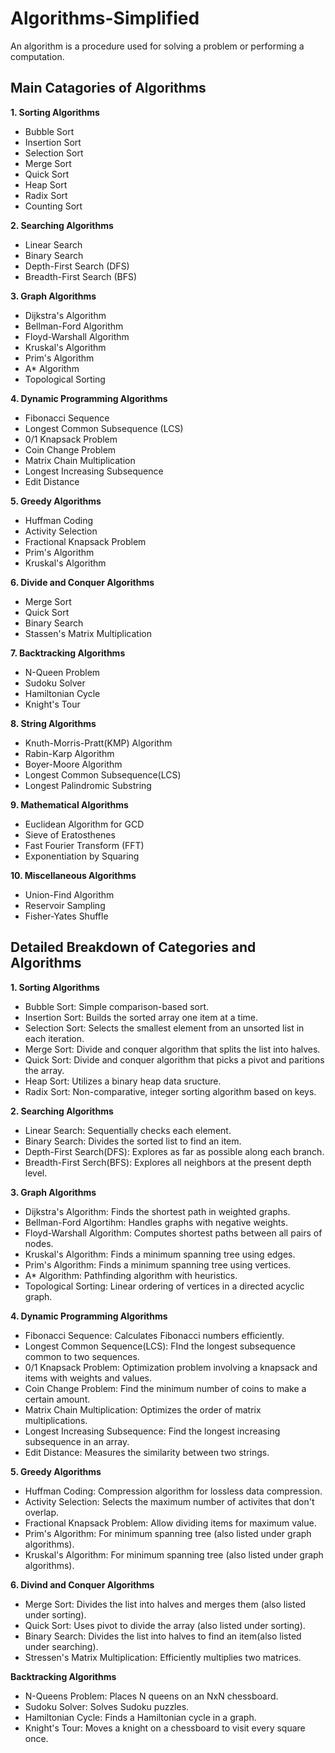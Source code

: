 # Algorithms-Simplified

An algorithm is a procedure used for solving a problem or performing a computation.

## Main Catagories of Algorithms

**1. Sorting Algorithms**
  - Bubble Sort
  - Insertion Sort
  - Selection Sort
  - Merge Sort
  - Quick Sort
  - Heap Sort
  - Radix Sort
  - Counting Sort

**2. Searching Algorithms**
  - Linear Search
  - Binary Search
  - Depth-First Search (DFS)
  - Breadth-First Search (BFS)

**3. Graph Algorithms**
  - Dijkstra's Algorithm
  - Bellman-Ford Algorithm
  - Floyd-Warshall Algorithm
  - Kruskal's Algorithm
  - Prim's Algorithm
  - A* Algorithm
  - Topological Sorting

**4. Dynamic Programming Algorithms**
  - Fibonacci Sequence
  - Longest Common Subsequence (LCS)
  - 0/1 Knapsack Problem
  - Coin Change Problem
  - Matrix Chain Multiplication
  - Longest Increasing Subsequence
  - Edit Distance

**5. Greedy Algorithms**

  - Huffman Coding
  - Activity Selection
  - Fractional Knapsack Problem
  - Prim's Algorithm
  - Kruskal's Algorithm

**6. Divide and Conquer Algorithms**
  - Merge Sort
  - Quick Sort
  - Binary Search
  - Stassen's Matrix Multiplication

**7. Backtracking Algorithms**

  - N-Queen Problem
  - Sudoku Solver
  - Hamiltonian Cycle
  - Knight's Tour

**8. String Algorithms**
  - Knuth-Morris-Pratt(KMP) Algorithm
  - Rabin-Karp Algorithm
  - Boyer-Moore Algorithm
  - Longest Common Subsequence(LCS)
  - Longest Palindromic Substring

**9. Mathematical Algorithms**

  - Euclidean Algorithm for GCD
  - Sieve of Eratosthenes
  - Fast Fourier Transform (FFT)
  - Exponentiation by Squaring

**10. Miscellaneous Algorithms**
  - Union-Find Algorithm
  - Reservoir Sampling
  - Fisher-Yates Shuffle

## Detailed Breakdown of Categories and Algorithms

**1. Sorting Algorithms**

- Bubble Sort: Simple comparison-based sort.
- Insertion Sort: Builds the sorted array one item at a time.
- Selection Sort: Selects the smallest element from an unsorted list in each iteration.
- Merge Sort: Divide and conquer algorithm that splits the list into halves.
- Quick Sort: Divide and conquer algorithm that picks a pivot and paritions the array.
- Heap Sort: Utilizes a binary heap data sructure.
- Radix Sort: Non-comparative, integer sorting algorithm based on keys.

 
**2. Searching Algorithms**

- Linear Search: Sequentially checks each element.
- Binary Search: Divides the sorted list to find an item.
- Depth-First Search(DFS): Explores as far as possible along each branch.
- Breadth-First Serch(BFS): Explores all neighbors at the present depth level.


**3. Graph Algorithms**

- Dijkstra's Algorithm: Finds the shortest path in weighted graphs.
- Bellman-Ford Algortihm: Handles graphs with negative weights.
- Floyd-Warshall Algorithm: Computes shortest paths between all pairs of nodes.
- Kruskal's Algorithm: Finds a minimum spanning tree using edges.
- Prim's Algorithm: Finds a minimum spanning tree using vertices.
- A* Algorithm: Pathfinding algorithm with heuristics.
- Topological Sorting: Linear ordering of vertices in a directed acyclic graph.


**4. Dynamic Programming Algorithms**

- Fibonacci Sequence: Calculates Fibonacci numbers efficiently.
- Longest Common Sequence(LCS): FInd the longest subsequence common to two sequences.
- 0/1 Knapsack Problem: Optimization problem involving a knapsack and items with weights and values.
- Coin Change Problem: Find the minimum number of coins to make a certain amount. 
- Matrix Chain Multiplication: Optimizes the order of matrix multiplications.
- Longest Increasing Subsequence: Find the longest increasing subsequence in an array.
- Edit Distance: Measures the similarity between two strings.


**5. Greedy Algorithms**

- Huffman Coding: Compression algorithm for lossless data compression.
- Activity Selection: Selects the maximum number of activites that don't overlap.
- Fractional Knapsack Problem: Allow dividing items for maximum value.
- Prim's Algorithm: For minimum spanning tree (also listed under graph algorithms).
- Kruskal's Algorithm: For minimum spanning tree (also listed under graph algorithms).

**6. Divind and Conquer Algorithms**

- Merge Sort: Divides the list into halves and merges them (also listed under sorting).
- Quick Sort: Uses pivot to divide the array (also listed under sorting).
- Binary Search: Divides the list into halves to find an item(also listed under searching).
- Stressen's Matrix Multiplication: Efficiently multiplies two matrices.


**Backtracking Algorithms**

- N-Queens Problem: Places N queens on an NxN chessboard.
- Sudoku Solver: Solves Sudoku puzzles.
- Hamiltonian Cycle: Finds a Hamiltonian cycle in a graph.
- Knight's Tour: Moves a knight on a chessboard to visit every square once.
